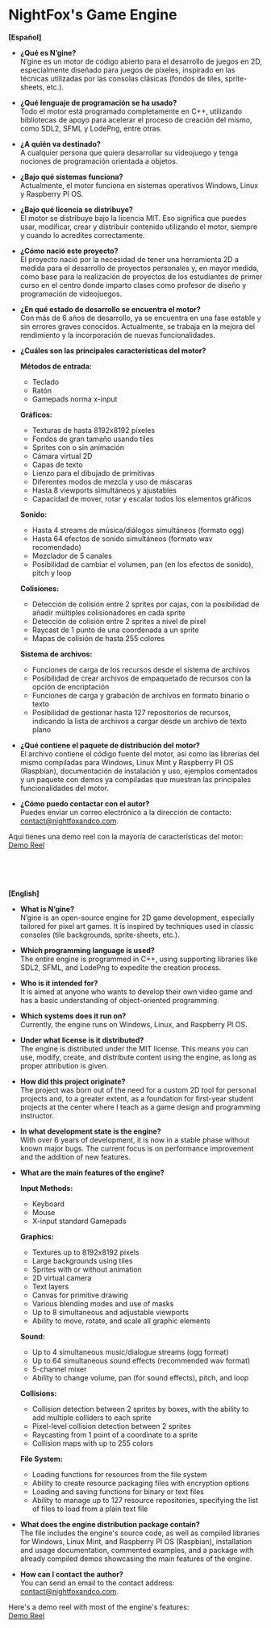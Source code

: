 # NightFox's Game Engine

**[Español]**

- **¿Qué es N’gine?**<br>
  N’gine es un motor de código abierto para el desarrollo de juegos en 2D, especialmente diseñado para juegos de píxeles, inspirado en las técnicas utilizadas por las consolas clásicas (fondos de tiles, sprite-sheets, etc.).<br>

- **¿Qué lenguaje de programación se ha usado?**<br>
  Todo el motor está programado completamente en C++, utilizando bibliotecas de apoyo para acelerar el proceso de creación del mismo, como SDL2, SFML y LodePng, entre otras.<br>

- **¿A quién va destinado?**<br>
  A cualquier persona que quiera desarrollar su videojuego y tenga nociones de programación orientada a objetos.<br>

- **¿Bajo qué sistemas funciona?**<br>
  Actualmente, el motor funciona en sistemas operativos Windows, Linux y Raspberry PI OS.<br>

- **¿Bajo qué licencia se distribuye?**<br>
  El motor se distribuye bajo la licencia MIT. Eso significa que puedes usar, modificar, crear y distribuir contenido utilizando el motor, siempre y cuando lo acredites correctamente.<br>

- **¿Cómo nació este proyecto?**<br>
  El proyecto nació por la necesidad de tener una herramienta 2D a medida para el desarrollo de proyectos personales y, en mayor medida, como base para la realización de proyectos de los estudiantes de primer curso en el centro donde imparto clases como profesor de diseño y programación de videojuegos.<br>

- **¿En qué estado de desarrollo se encuentra el motor?**<br>
  Con más de 6 años de desarrollo, ya se encuentra en una fase estable y sin errores graves conocidos. Actualmente, se trabaja en la mejora del rendimiento y la incorporación de nuevas funcionalidades.<br>

- **¿Cuáles son las principales características del motor?**<br>

  **Métodos de entrada:**<br>
   - Teclado<br>
   - Ratón<br>
   - Gamepads norma x-input<br>
   
  **Gráficos:**<br>
   - Texturas de hasta 8192x8192 píxeles<br>
   - Fondos de gran tamaño usando tiles<br>
   - Sprites con o sin animación<br>
   - Cámara virtual 2D<br>
   - Capas de texto<br>
   - Lienzo para el dibujado de primitivas<br>
   - Diferentes modos de mezcla y uso de máscaras<br>
   - Hasta 8 viewports simultáneos y ajustables<br>
   - Capacidad de mover, rotar y escalar todos los elementos gráficos<br>
   
  **Sonido:**<br>
   - Hasta 4 streams de música/diálogos simultáneos (formato ogg)<br>
   - Hasta 64 efectos de sonido simultáneos (formato wav recomendado)<br>
   - Mezclador de 5 canales<br>
   - Posibilidad de cambiar el volumen, pan (en los efectos de sonido), pitch y loop<br>
   
  **Colisiones:**<br>
   - Detección de colisión entre 2 sprites por cajas, con la posibilidad de añadir múltiples colisionadores en cada sprite<br>
   - Detección de colisión entre 2 sprites a nivel de píxel<br>
   - Raycast de 1 punto de una coordenada a un sprite<br>
   - Mapas de colisión de hasta 255 colores<br>
   
  **Sistema de archivos:**<br>
   - Funciones de carga de los recursos desde el sistema de archivos<br>
   - Posibilidad de crear archivos de empaquetado de recursos con la opción de encriptación<br>
   - Funciones de carga y grabación de archivos en formato binario o texto<br>
   - Posibilidad de gestionar hasta 127 repositorios de recursos, indicando la lista de archivos a cargar desde un archivo de texto plano<br>

- **¿Qué contiene el paquete de distribución del motor?**<br>
  El archivo contiene el código fuente del motor, así como las librerías del mismo compiladas para Windows, Linux Mint y Raspberry PI OS (Raspbian), documentación de instalación y uso, ejemplos comentados y un paquete con demos ya compiladas que muestran las principales funcionalidades del motor.<br>

- **¿Cómo puedo contactar con el autor?**<br>
  Puedes enviar un correo electrónico a la dirección de contacto: contact@nightfoxandco.com.<br>

Aquí tienes una demo reel con la mayoría de características del motor:<br>
[Demo Reel](https://www.youtube.com/watch?v=kIcG9lp1oI0)
<br>

<br><br><br>

**[English]**

- **What is N’gine?**<br>
  N’gine is an open-source engine for 2D game development, especially tailored for pixel art games. It is inspired by techniques used in classic consoles (tile backgrounds, sprite-sheets, etc.).<br>

- **Which programming language is used?**<br>
  The entire engine is programmed in C++, using supporting libraries like SDL2, SFML, and LodePng to expedite the creation process.<br>

- **Who is it intended for?**<br>
  It is aimed at anyone who wants to develop their own video game and has a basic understanding of object-oriented programming.<br>

- **Which systems does it run on?**<br>
  Currently, the engine runs on Windows, Linux, and Raspberry PI OS.<br>

- **Under what license is it distributed?**<br>
  The engine is distributed under the MIT license. This means you can use, modify, create, and distribute content using the engine, as long as proper attribution is given.<br>

- **How did this project originate?**<br>
  The project was born out of the need for a custom 2D tool for personal projects and, to a greater extent, as a foundation for first-year student projects at the center where I teach as a game design and programming instructor.<br>

- **In what development state is the engine?**<br>
  With over 6 years of development, it is now in a stable phase without known major bugs. The current focus is on performance improvement and the addition of new features.<br>

- **What are the main features of the engine?**<br>

  **Input Methods:**<br>
   - Keyboard<br>
   - Mouse<br>
   - X-input standard Gamepads<br>
   
  **Graphics:**<br>
   - Textures up to 8192x8192 pixels<br>
   - Large backgrounds using tiles<br>
   - Sprites with or without animation<br>
   - 2D virtual camera<br>
   - Text layers<br>
   - Canvas for primitive drawing<br>
   - Various blending modes and use of masks<br>
   - Up to 8 simultaneous and adjustable viewports<br>
   - Ability to move, rotate, and scale all graphic elements<br>
   
  **Sound:**<br>
   - Up to 4 simultaneous music/dialogue streams (ogg format)<br>
   - Up to 64 simultaneous sound effects (recommended wav format)<br>
   - 5-channel mixer<br>
   - Ability to change volume, pan (for sound effects), pitch, and loop<br>
   
  **Collisions:**<br>
   - Collision detection between 2 sprites by boxes, with the ability to add multiple colliders to each sprite<br>
   - Pixel-level collision detection between 2 sprites<br>
   - Raycasting from 1 point of a coordinate to a sprite<br>
   - Collision maps with up to 255 colors<br>
   
  **File System:**<br>
   - Loading functions for resources from the file system<br>
   - Ability to create resource packaging files with encryption options<br>
   - Loading and saving functions for binary or text files<br>
   - Ability to manage up to 127 resource repositories, specifying the list of files to load from a plain text file<br>

- **What does the engine distribution package contain?**<br>
  The file includes the engine's source code, as well as compiled libraries for Windows, Linux Mint, and Raspberry PI OS (Raspbian), installation and usage documentation, commented examples, and a package with already compiled demos showcasing the main features of the engine.<br>

- **How can I contact the author?**<br>
  You can send an email to the contact address: contact@nightfoxandco.com.<br>

Here's a demo reel with most of the engine's features:<br>
[Demo Reel](https://www.youtube.com/watch?v=kIcG9lp1oI0)
<br>
